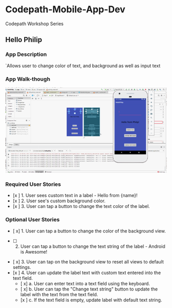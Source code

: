 # Codepath-Mobile-App-Dev
Codepath Workshop Series
## Hello Philip

### App Description
`Allows user to change color of text, and background as well as input text

### App Walk-though

<img src="https://github.com/fhylinjr/Codepath-Mobile-App-Dev/blob/master/helloapp.gif" width=800><br>

### Required User Stories
- [x ] 1. User sees custom text in a label - Hello from {name}!
- [x ] 2. User see's custom background color.
- [x ] 3. User can tap a button to change the text color of the label.

### Optional User Stories
- [ x] 1. User can tap a button to change the color of the background view.  
- [ ] 2. User can tap a button to change the text string of the label - Android is Awesome!  
- [ x] 3. User can tap on the background view to reset all views to default settings.  
- [x ] 4. User can update the label text with custom text entered into the text field.  
   - [ x] a. User can enter text into a text field using the keyboard.  
   - [ x] b. User can tap the "Change text string" button to update the label with the text from the text field.  
   - [x ] c. If the text field is empty, update label with default text string.  
